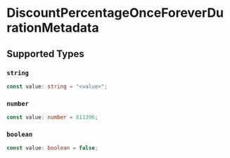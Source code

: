 # DiscountPercentageOnceForeverDurationMetadata


## Supported Types

### `string`

```typescript
const value: string = "<value>";
```

### `number`

```typescript
const value: number = 811396;
```

### `boolean`

```typescript
const value: boolean = false;
```

